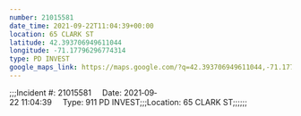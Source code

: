 ```yaml
---
number: 21015581
date_time: 2021-09-22T11:04:39+00:00
location: 65 CLARK ST
latitude: 42.393706949611044
longitude: -71.17796296774314
type: PD INVEST
google_maps_link: https://maps.google.com/?q=42.393706949611044,-71.17796296774314
---
```


;;;Incident #: 21015581     Date: 2021‐09‐22 11:04:39     Type: 911 PD INVEST;;;Location: 65 CLARK ST;;;;;;
